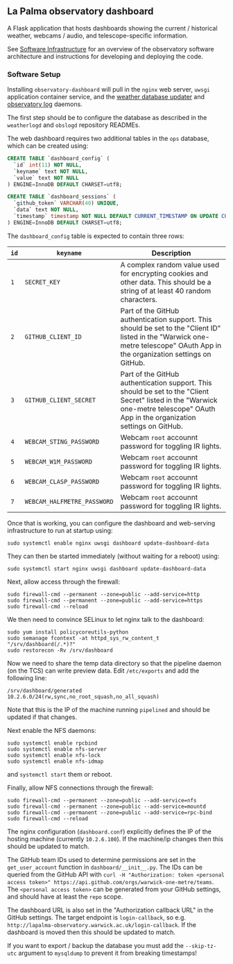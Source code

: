 ## La Palma observatory dashboard

A Flask application that hosts dashboards showing the current / historical weather, webcams / audio, and telescope-specific information.

See [Software Infrastructure](https://github.com/warwick-one-metre/docs/wiki/Software-Infrastructure) for an overview of the observatory software architecture and instructions for developing and deploying the code.

### Software Setup

Installing `observatory-dashboard` will pull in the `nginx` web server, `uwsgi` application container service, and the [weather database updater](https://github.com/warwick-one-metre/weatherlogd/) and [observatory log](https://github.com/warwick-one-metre/obslogd) daemons.

The first step should be to configure the database as described in the `weatherlogd` and `obslogd` repository READMEs.

The web dashboard requires two additional tables in the `ops` database, which can be created using:

```sql
CREATE TABLE `dashboard_config` (
  `id` int(11) NOT NULL,
  `keyname` text NOT NULL,
  `value` text NOT NULL
) ENGINE=InnoDB DEFAULT CHARSET=utf8;

CREATE TABLE `dashboard_sessions` (
  `github_token` VARCHAR(40) UNIQUE,
  `data` text NOT NULL,
  `timestamp` timestamp NOT NULL DEFAULT CURRENT_TIMESTAMP ON UPDATE CURRENT_TIMESTAMP
) ENGINE=InnoDB DEFAULT CHARSET=utf8;

```

The `dashboard_config` table is expected to contain three rows:

| `id` | `keyname`                   | Description    |
|------|-----------------------------| -------------- |
| `1`  | `SECRET_KEY`                | A complex random value used for encrypting cookies and other data.  This should be a string of at least 40 random characters.|
| `2`  | `GITHUB_CLIENT_ID`          | Part of the GitHub authentication support.  This should be set to the "Client ID" listed in the "Warwick one-metre telescope" OAuth App in the organization settings on GitHub. |
| `3`  | `GITHUB_CLIENT_SECRET`      | Part of the GitHub authentication support.  This should be set to the "Client Secret" listed in the "Warwick one-metre telescope" OAuth App in the organization settings on GitHub. |
| `4`  | `WEBCAM_STING_PASSWORD`     | Webcam `root` accounnt password for toggling IR lights. |
| `5`  | `WEBCAM_W1M_PASSWORD`       | Webcam `root` accounnt password for toggling IR lights. |
| `6`  | `WEBCAM_CLASP_PASSWORD`     | Webcam `root` accounnt password for toggling IR lights. |
| `7`  | `WEBCAM_HALFMETRE_PASSWORD` | Webcam `root` accounnt password for toggling IR lights. |

Once that is working, you can configure the dashboard and web-serving infrastructure to run at startup using:
```
sudo systemctl enable nginx uwsgi dashboard update-dashboard-data
```

They can then be started immediately (without waiting for a reboot) using:
```
sudo systemctl start nginx uwsgi dashboard update-dashboard-data
```

Next, allow access through the firewall:
```
sudo firewall-cmd --permanent --zone=public --add-service=http
sudo firewall-cmd --permanent --zone=public --add-service=https
sudo firewall-cmd --reload
```

We then need to convince SELinux to let nginx talk to the dashboard:

```
sudo yum install policycoreutils-python
sudo semanage fcontext -at httpd_sys_rw_content_t "/srv/dashboard(/.*)?"
sudo restorecon -Rv /srv/dashboard
```

Now we need to share the temp data directory so that the pipeline daemon (on the TCS) can write preview data.
Edit `/etc/exports` and add the following line:
```
/srv/dashboard/generated    10.2.6.0/24(rw,sync,no_root_squash,no_all_squash)
```

Note that this is the IP of the machine running `pipelined` and should be updated if that changes.

Next enable the NFS daemons:
```
sudo systemctl enable rpcbind
sudo systemctl enable nfs-server
sudo systemctl enable nfs-lock
sudo systemctl enable nfs-idmap
```
and `systemctl start` them or reboot.

Finally, allow NFS connections through the firewall:
```
sudo firewall-cmd --permanent --zone=public --add-service=nfs
sudo firewall-cmd --permanent --zone=public --add-service=mountd
sudo firewall-cmd --permanent --zone=public --add-service=rpc-bind
sudo firewall-cmd --reload
```

The nginx configuration (`dashboard.conf`) explicitly defines the IP of the hosting machine (currently `10.2.6.100`).
If the machine/ip changes then this should be updated to match.

The GitHub team IDs used to determine permissions are set in the `get_user_account` function in `dashboard/__init__.py`.
The IDs can be queried from the GitHub API with `curl -H "Authorization: token <personal access token>" https://api.github.com/orgs/warwick-one-metre/teams`.  The `<personal access token>` can be generated from your GitHub settings, and should have at least the `repo` scope.

The dashboard URL is also set in the "Authorization callback URL" in the GitHub settings.  The target endpoint is `login-callback`, so e.g. `http://lapalma-observatory.warwick.ac.uk/login-callback`.
If the dashboard is moved then this should be updated to match.

If you want to export / backup the database you must add the `--skip-tz-utc` argument to `mysqldump` to prevent it from breaking timestamps!
